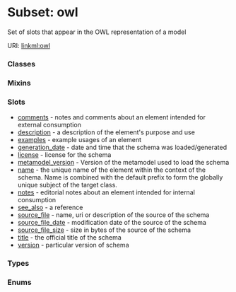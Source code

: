
# Subset: owl


Set of slots that appear in the OWL representation of a model

URI: [linkml:owl](https://w3id.org/linkml/owl)


### Classes


### Mixins


### Slots

 * [comments](comments.md) - notes and comments about an element intended for external consumption
 * [description](description.md) - a description of the element's purpose and use
 * [examples](examples.md) - example usages of an element
 * [generation_date](generation_date.md) - date and time that the schema was loaded/generated
 * [license](license.md) - license for the schema
 * [metamodel_version](metamodel_version.md) - Version of the metamodel used to load the schema
 * [name](name.md) - the unique name of the element within the context of the schema.  Name is combined with the default prefix to form the globally unique subject of the target class.
 * [notes](notes.md) - editorial notes about an element intended for internal consumption
 * [see_also](see_also.md) - a reference
 * [source_file](source_file.md) - name, uri or description of the source of the schema
 * [source_file_date](source_file_date.md) - modification date of the source of the schema
 * [source_file_size](source_file_size.md) - size in bytes of the source of the schema
 * [title](title.md) - the official title of the schema
 * [version](version.md) - particular version of schema

### Types


### Enums

